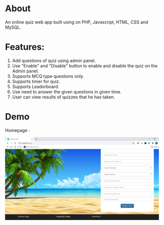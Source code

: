 # About

An online quiz web app built using on PHP, Javascript, HTML, CSS and MySQL. 

# Features: 

1. Add questions of quiz using admin panel.
2. Use "Enable" and "Disable" button to enable and disable the quiz on the Admin panel.
3. Supports MCQ type questions only.
4. Supports timer for quiz.
5. Supports Leadorboard.
6. Use need to answer the given questions in given time.
7. User can view results of quizzes that he has taken.

# Demo 

Homepage : 

![](quiz/images/homepage.png)
